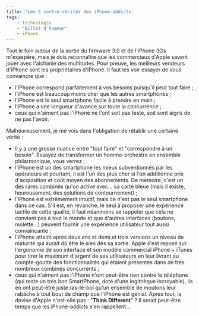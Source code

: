 ```yaml
---
title: 'Les 5 contre-vérités des iPhone-addicts'
tags:
    - Technologie
    - "Billet d'humeur"
    - iPhone
---
```


Tout le foin autour de la sortie du firmware 3.0 et de l'iPhone 3Gs m'exaspère,
mais je dois reconnaître que les commerciaux d'Apple savent jouer avec
l'alchimie des multitudes. Pour preuve, les meilleurs vendeurs d'iPhone sont les
propriétaires d'iPhone. Il faut les voir essayer de vous convaincre que :

-   l'iPhone correspond parfaitement à vos besoins puisqu'il peut tout faire ;
-   l'iPhone est beaucoup moins cher que les autres smartphones ;
-   l'iPhone est le seul smartphone facile à prendre en main ;
-   l'iPhone a une longueur d'avance sur toute la concurrence ;
-   ceux qui n'aiment pas l'iPhone ne l'ont soit pas testé, soit sont aigris de
    ne pas l'avoir.

Malheureusement, je me vois dans l'obligation de rétablir une certaine vérité :

-   il y a une grosse nuance entre "tout faire" et "correspondre à un besoin".
    Essayez de transformer un homme-orchestre en ensemble philarmonique, vous
    verrez ;
-   l'iPhone est un des smartphone les mieux subventionnés par les opérateurs et
    pourtant, il est l'un des plus cher si l'on additionne prix d'acquisition et
    coût moyen des abonnements. De mémoire, c'est un des rares combinés qu'on
    active avec… sa carte bleue (mais il existe, heureusement, des solutions de
    contournement) ;
-   l'iPhone est extrêmement intuitif, mais ce n'est pas le seul smartphone dans
    ce cas. S'il est, en revanche, le seul à proposer une expérience tactile de
    cette qualité, il faut néanmoins se rappeler que cela ne convient pas à tout
    le monde et que d'autres interfaces (boutons, molette…) peuvent fournir une
    expérience utilisateur tout aussi convaincante ;
-   l'iPhone atteint après deux ans et demi et trois versions un niveau de
    maturité qui aurait dû être le sien dès sa sortie. Apple s'est reposé sur
    l'ergonomie de son interface et son modèle commercial iPhone + iTunes pour
    tirer le maximum d'argent de ses utilisateurs en leur livrant au
    compte-goutte des fonctionnalités qui étaient présentes dans de très
    nombreux combinés concurrents ;
-   ceux qui n'aiment pas l'iPhone n'ont peut-être rien contre le téléphone (qui
    reste un très bon SmartPhone, doté d'une logithèque incroyable), ils en ont
    peut-être juste ras-le-bol qu'un ensemble de moutons leur rabâche à tout
    bout de champ que l'iPhone est génial. Après tout, la devise d'Apple
    n'est-elle pas : "**Think Different**" ? Il serait peut-être temps que les
    iPhone-addicts s'en rappellent…
